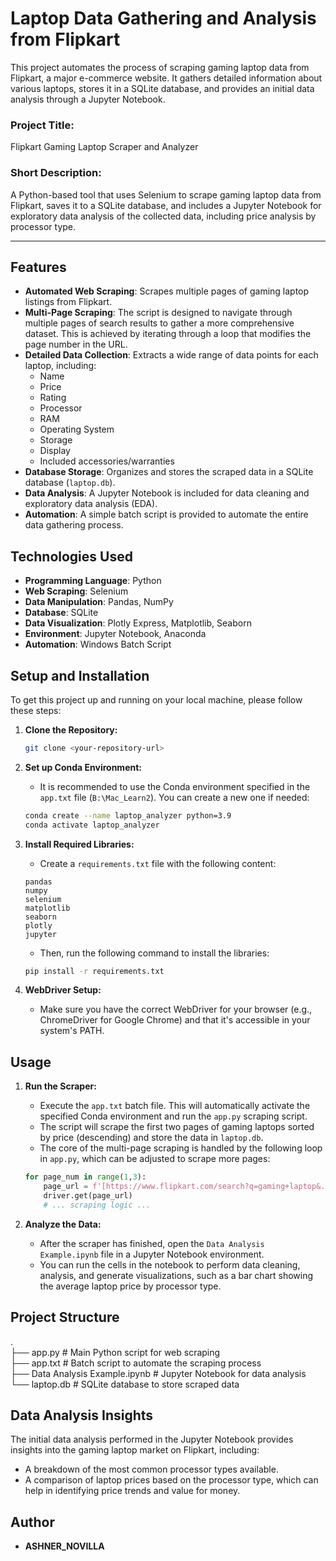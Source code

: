 # Laptop Data Gathering and Analysis from Flipkart

This project automates the process of scraping gaming laptop data from Flipkart, a major e-commerce website. It gathers detailed information about various laptops, stores it in a SQLite database, and provides an initial data analysis through a Jupyter Notebook.

### Project Title:
Flipkart Gaming Laptop Scraper and Analyzer

### Short Description:
A Python-based tool that uses Selenium to scrape gaming laptop data from Flipkart, saves it to a SQLite database, and includes a Jupyter Notebook for exploratory data analysis of the collected data, including price analysis by processor type.

---

## Features

- **Automated Web Scraping**: Scrapes multiple pages of gaming laptop listings from Flipkart.
- **Multi-Page Scraping**: The script is designed to navigate through multiple pages of search results to gather a more comprehensive dataset. This is achieved by iterating through a loop that modifies the page number in the URL.
- **Detailed Data Collection**: Extracts a wide range of data points for each laptop, including:
    - Name
    - Price
    - Rating
    - Processor
    - RAM
    - Operating System
    - Storage
    - Display
    - Included accessories/warranties
- **Database Storage**: Organizes and stores the scraped data in a SQLite database (`laptop.db`).
- **Data Analysis**: A Jupyter Notebook is included for data cleaning and exploratory data analysis (EDA).
- **Automation**: A simple batch script is provided to automate the entire data gathering process.

## Technologies Used

- **Programming Language**: Python
- **Web Scraping**: Selenium
- **Data Manipulation**: Pandas, NumPy
- **Database**: SQLite
- **Data Visualization**: Plotly Express, Matplotlib, Seaborn
- **Environment**: Jupyter Notebook, Anaconda
- **Automation**: Windows Batch Script

## Setup and Installation

To get this project up and running on your local machine, please follow these steps:

1.  **Clone the Repository:**
    ```bash
    git clone <your-repository-url>
    ```

2.  **Set up Conda Environment:**
    - It is recommended to use the Conda environment specified in the `app.txt` file (`B:\Mac_Learn2`). You can create a new one if needed:
    ```bash
    conda create --name laptop_analyzer python=3.9
    conda activate laptop_analyzer
    ```

3.  **Install Required Libraries:**
    - Create a `requirements.txt` file with the following content:
    ```
    pandas
    numpy
    selenium
    matplotlib
    seaborn
    plotly
    jupyter
    ```
    - Then, run the following command to install the libraries:
    ```bash
    pip install -r requirements.txt
    ```

4.  **WebDriver Setup:**
    - Make sure you have the correct WebDriver for your browser (e.g., ChromeDriver for Google Chrome) and that it's accessible in your system's PATH.

## Usage

1.  **Run the Scraper:**
    -   Execute the `app.txt` batch file. This will automatically activate the specified Conda environment and run the `app.py` scraping script.
    -   The script will scrape the first two pages of gaming laptops sorted by price (descending) and store the data in `laptop.db`.
    -   The core of the multi-page scraping is handled by the following loop in `app.py`, which can be adjusted to scrape more pages:
    ```python
    for page_num in range(1,3):
        page_url = f'[https://www.flipkart.com/search?q=gaming+laptop&...&page=](https://www.flipkart.com/search?q=gaming+laptop&...&page=){page_num}'
        driver.get(page_url)
        # ... scraping logic ...
    ```

2.  **Analyze the Data:**
    -   After the scraper has finished, open the `Data Analysis Example.ipynb` file in a Jupyter Notebook environment.
    -   You can run the cells in the notebook to perform data cleaning, analysis, and generate visualizations, such as a bar chart showing the average laptop price by processor type.

## Project Structure


. <br>
├── app.py                      # Main Python script for web scraping <br>
├── app.txt                     # Batch script to automate the scraping process <br>
├── Data Analysis Example.ipynb # Jupyter Notebook for data analysis <br>
└── laptop.db                   # SQLite database to store scraped data <br>


## Data Analysis Insights

The initial data analysis performed in the Jupyter Notebook provides insights into the gaming laptop market on Flipkart, including:

-   A breakdown of the most common processor types available.
-   A comparison of laptop prices based on the processor type, which can help in identifying price trends and value for money.

## Author

- **ASHNER_NOVILLA**
